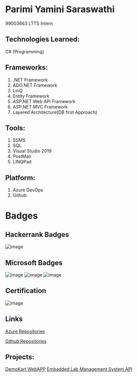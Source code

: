 # Parimi Yamini Saraswathi
99003663 
LTTS Intern

## Technologies Learned:

 C# (Programming) 


## Frameworks:

1. .NET Framework
2. ADO.NET Framework 
3. LinQ 
4. Entity Framework 
5. ASP.NET Web API Framework 
6. ASP.NET MVC Framework 
7. Layered Architecture(DB first Approach) 

## Tools:

1. SSMS 
2. SQL 
3. Visual Studio 2019 
4. PostMan 
5. LINQPad

## Platform:

1. Azure DevOps 
2. Github 

# Badges

## Hackerrank Badges
![image](https://user-images.githubusercontent.com/78896013/112271864-77a72c80-8ca1-11eb-9d53-6c0f04f384a0.png)

## Microsoft Badges 
![image](https://user-images.githubusercontent.com/78896013/112272001-9f969000-8ca1-11eb-9a9e-d0131d6de775.png)
![image](https://user-images.githubusercontent.com/78896013/112272088-c05ee580-8ca1-11eb-8261-85ba606dede2.png)
![image](https://user-images.githubusercontent.com/78896013/112272387-251a4000-8ca2-11eb-9411-a4d24ecef151.png)



## Certification

![image](https://user-images.githubusercontent.com/78896013/112272495-47ac5900-8ca2-11eb-9af7-217b8bdc16ad.png)


## Links

[Azure Repositories](https://dev.azure.com/parimiyaminisaraswathi/)

[Github Repositories](https://github.com/99003663)

## Projects:
  [DemoKart WebAPP](hhttps://dev.azure.com/parimiyaminisaraswathi/99003663_DemoKart_App)
  [Embadded Lab Management System API](https://dev.azure.com/parimiyaminisaraswathi/99003663_Emb_Lab_Mgmt)

